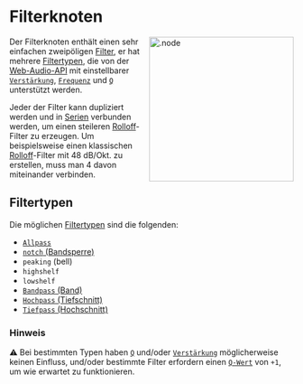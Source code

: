 # Filterknoten

<img align="right" style="margin-left: 8px;" src="https://cdn.discordapp.com/attachments/667464431562653706/1052202046369054720/filter_node.png" alt=".node" width="256"/>

Der Filterknoten enthält einen sehr einfachen zweipöligen [Filter](https://en.wikipedia.org/wiki/Filter_(signal_processing)), er hat mehrere [Filtertypen](https://developer.mozilla.org/en-US/docs/Web/API/BiquadFilterNode/type), die von der [Web-Audio-API](https://developer.mozilla.org/en-US/docs/Web/API/Web_Audio_API) mit einstellbarer [`Verstärkung`](https://en.wikipedia.org/wiki/Gain_(electronics)), [`Frequenz`](https://de.wikipedia.org/wiki/Frequenz) und [`Q`](https://de.wikipedia.org/wiki/G%C3%BCtefaktor) unterstützt werden.

Jeder der Filter kann dupliziert werden und in [Serien](https://de.wikipedia.org/wiki/Daisy_Chain) verbunden werden, um einen steileren [Rolloff](https://en.wikipedia.org/wiki/Roll-off)-Filter zu erzeugen. Um beispielsweise einen klassischen [Rolloff](https://en.wikipedia.org/wiki/Roll-off)-Filter mit 48 dB/Okt. zu erstellen, muss man 4 davon miteinander verbinden.

## Filtertypen

Die möglichen [Filtertypen](https://developer.mozilla.org/en-US/docs/Web/API/BiquadFilterNode/type) sind die folgenden:

- [`Allpass`](https://de.wikipedia.org/wiki/Allpassfilter)
- [`notch` (Bandsperre)](https://de.wikipedia.org/wiki/Bandsperre)
- `peaking` (bell)
- `highshelf`
- `lowshelf`
- [`Bandpass` (Band)](https://de.wikipedia.org/wiki/Bandpass)
- [`Hochpass` (Tiefschnitt)](https://de.wikipedia.org/wiki/Hochpass)
- [`Tiefpass` (Hochschnitt)](https://de.wikipedia.org/wiki/Tiefpass)

### Hinweis

⚠️ Bei bestimmten Typen haben [`Q`](https://de.wikipedia.org/wiki/G%C3%BCtefaktor) und/oder [`Verstärkung`](https://en.wikipedia.org/wiki/Gain_(electronics)) möglicherweise keinen Einfluss, und/oder bestimmte Filter erfordern einen [`Q-Wert`](https://de.wikipedia.org/wiki/G%C3%BCtefaktor) von `+1`, um wie erwartet zu funktionieren.
